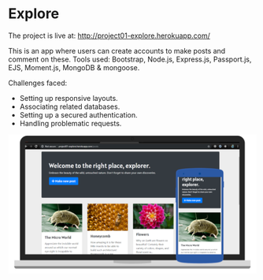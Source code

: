 # Explore

The project is live at: http://project01-explore.herokuapp.com/

This is an app where users can create accounts to make posts and comment on these.
Tools used: Bootstrap, Node.js, Express.js, Passport.js, EJS, Moment.js, MongoDB & mongoose.

Challenges faced:
- Setting up responsive layouts.
- Associating related databases.
- Setting up a secured authentication.
- Handling problematic requests.

![featured image][img1]

[img1]: https://github.com/khanghy2130/final_portfolio/blob/master/project-images/explore.png "featured image"
